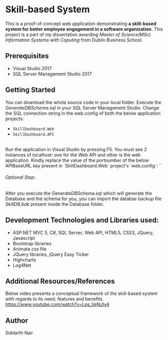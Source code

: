 # Skill-based System
This is a proof-of-concept web application demonstrating **a skill-based system for better employee engagement in a software organization**. This project is a part of my dissertation awarding *Master of Science(MSc) Information Systems with Coputing* from Dublin Business School.

## Prerequisites
* Visual Studio 2017
* SQL Server Management Studio 2017

## Getting Started
You can download the whole source code in your local folder. Execute the *GenerateDBSchema.sql* in your SQL Server Management Studio. Change the SQL connection string in the web.config of both the below application projects:
* `SkillDashboard.Web`
* `SkillDashboard.API`
<br>
Run the application in Visual Studio by pressing F5. You must see 2 instances of localhost: one for the Web API and other is the web application. Kindly replace the value of the portnumber of the below APIBaseURL key present in `SkillDashboard.Web` project's `web.config`:
`<add key="APIBaseURL" value="http://localhost:30482" />`

###### Optional Step:
After you execute the GenerateDBSchema.sql which will generate the Database and the schema for you, you can import the databse backup file *SkillDB.bak* present inside the Database folder. 

## Development Technologies and Libraries used:
* ASP.NET MVC 5, C#, SQL Server, Web API, HTML5, CSS3, JQuery, Javascript
* Bootstrap libraries
* Animate.css file
* JQuery libraries, jQuery Easy Ticker
* Highcharts
* Log4Net

## Additional Resources/References
Below video presents a conceptual framework of the skill-based system with regards to its need, features and benefits.<br>
https://www.youtube.com/watch?v=Lps_VeNJIy4

## Author
Siddarth Nair
